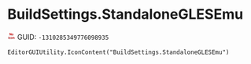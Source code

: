 # BuildSettings.StandaloneGLESEmu
![](/img/BuildSettings.StandaloneGLESEmu.png)
GUID: `-1310285349776098935`
```
EditorGUIUtility.IconContent("BuildSettings.StandaloneGLESEmu")
```
